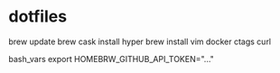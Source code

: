 dotfiles
========

brew update
brew cask install hyper
brew install vim docker ctags curl


bash_vars
export HOMEBRW_GITHUB_API_TOKEN="..."
